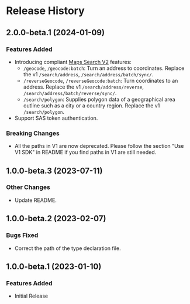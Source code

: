 # Release History

## 2.0.0-beta.1 (2024-01-09)

### Features Added

- Introducing compliant [Maps Search V2](https://learn.microsoft.com/rest/api/maps/search?view=rest-maps-2023-06-01) features:
  - `/geocode`, `/geocode:batch`: Turn an address to coordinates. Replace the v1 `/search/address`, `/search/address/batch/sync/`.
  - `/reverseGeocode`, `/reverseGeocode:batch`: Turn coordinates to an address. Replace the v1 `/search/address/reverse`, `/search/address/batch/reverse/sync/`.
  - `/search/polygon`: Supplies polygon data of a geographical area outline such as a city or a country region. Replace the v1 `/search/polygon`.
- Support SAS token authentication.

### Breaking Changes

- All the paths in V1 are now deprecated. Please follow the section "Use V1 SDK" in README if you find paths in V1 are still needed.

## 1.0.0-beta.3 (2023-07-11)

### Other Changes

- Update README.

## 1.0.0-beta.2 (2023-02-07)

### Bugs Fixed

- Correct the path of the type declaration file.

## 1.0.0-beta.1 (2023-01-10)

### Features Added

- Initial Release
